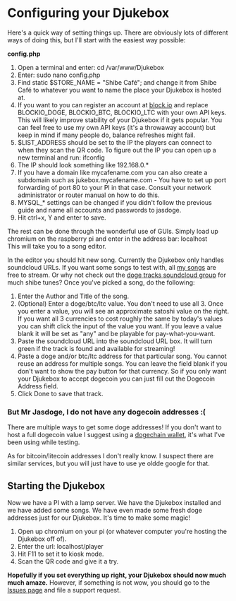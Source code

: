# Configuring your Djukebox

Here's a quick way of setting things up. There are obviously lots of different ways of doing this, but I'll start with the easiest way possible:

**config.php**

1. Open a terminal and enter: cd /var/www/Djukebox
2. Enter: sudo nano config.php
3. Find static $STORE_NAME = "Shibe Café"; and change it from Shibe Café to whatever you want to name the place your Djukebox is hosted at.
4. If you want to you can register an account at [block.io](https://block.io) and replace BLOCKIO_DOGE, BLOCKIO_BTC, BLOCKIO_LTC with your own API keys. This will likely improve stability of your Djukebox if it gets popular. You can feel free to use my own API keys (it's a throwaway account) but keep in mind if many people do, balance refreshes might fail.
5. $LIST_ADDRESS should be set to the IP the players can connect to when they scan the QR code. To figure out the IP  you can open up a new terminal and run: ifconfig
6. The IP should look something like 192.168.0.*
7. If you have a domain like mycafename.com you can also create a subdomain such as jukebox.mycafename.com - You have to set up port forwarding of port 80 to your PI in that case. Consult your network administrator or router manual on how to do this.
8. MYSQL_* settings can be changed if you didn't follow the previous guide and name all accounts and passwords to jasdoge.
9. Hit ctrl+x, Y and enter to save.

The rest can be done through the wonderful use of GUIs. Simply load up chromium on the raspberry pi and enter in the address bar: localhost<br />
This will take you to a song editor.

In the editor you should hit new song. Currently the Djukebox only handles soundcloud URLs. If you want some songs to test with, all [my songs](https://soundcloud.com/jasx) are free to stream. Or why not check out the [doge tracks soundcloud group](https://soundcloud.com/groups/doge-tracks) for much shibe tunes? Once you've picked a song, do the following:

1. Enter the Author and Title of the song.
2. (Optional) Enter a doge/btc/ltc value. You don't need to use all 3. Once you enter a value, you will see an approximate satoshi value on the right. If you want all 3 currencies to cost roughly the same by today's values you can shift click the input of the value you want. If you leave a value blank it will be set as "any" and be playable for pay-what-you-want.
3. Paste the soundcloud URL into the soundcloud URL box. It will turn green if the track is found and available for streaming!
4. Paste a doge and/or btc/ltc address for that particular song. You cannot reuse an address for multiple songs. You can leave the field blank if you don't want to show the pay button for that currency. So if you only want your Djukebox to accept dogecoin you can just fill out the Dogecoin Address field.
5. Click Done to save that track.
 

### But Mr Jasdoge, I do not have any dogecoin addresses :(

There are multiple ways to get some doge addresses! If you don't want to host a full dogecoin value I suggest using a [dogechain wallet](https://my.dogechain.info), it's what I've been using while testing.

As for bitcoin/litecoin addresses I don't really know. I suspect there are similar services, but you will just have to use ye oldde google for that.

## Starting the Djukebox

Now we have a PI with a lamp server. We have the Djukebox installed and we have added some songs. We have even made some fresh doge addresses just for our Djukebox. It's time to make some magic!

1. Open up chromium on your pi (or whatever computer you're hosting the Djukebox off of).
2. Enter the url: localhost/player
3. Hit F11 to set it to kiosk mode.
4. Scan the QR code and give it a try.

**Hopefully if you set everything up right, your Djukebox should now much much amaze.** However, if something is not wow, you should go to the [Issues page](https://github.com/Jasdoge/Djukebox/issues) and file a support request. 
